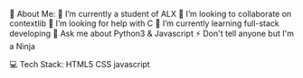 💫 About Me:
🔭 I’m currently a student of ALX
👯 I’m looking to collaborate on contextlib
🤝 I’m looking for help with C
🌱 I’m currently learning full-stack developing
💬 Ask me about Python3 & Javascript
⚡ Don't tell anyone but I'm a Ninja


💻 Tech Stack:
HTML5 CSS javascript
